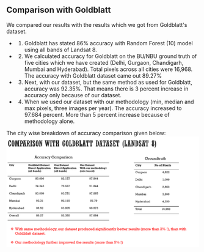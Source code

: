 ## Comparison with Goldblatt
We compared our results with the results which we got from Goldblatt's dataset. 
* 1.	Goldblatt has stated 86% accuracy with Random Forest (10) model using all bands of Landsat 8.
* 2. We calculated accuracy for Goldblatt on the BU/NBU ground truth of five cities which we have created (Delhi, Gurgaon, Chandigarh, Mumbai and Hyderabad). 
Total pixels across all cities were 16,968. The accuracy with Goldblatt dataset came out 89.27%
* 3.	Next, with our dataset, but the same method as used for Goldblatt, accuracy was 92.35%. That means there is 3 percent increase in accuracy only because of our dataset.
* 4.	When we used our dataset with our methodology (min, median and max pixels, three images per year). The accuracy increased to 97.684 percent. 
More than 5 percent increase because of methodology alone.

The city wise breakdown of accuracy comparison given below:  
![alt text](../images/accuracy_comparison.png?raw=true)
